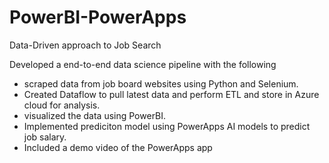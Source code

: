 # PowerBI-PowerApps
Data-Driven approach to Job Search

Developed a end-to-end data science pipeline with the following
- scraped data from job board websites using Python and Selenium.
- Created Dataflow to pull latest data and perform ETL and store in Azure cloud for analysis.
- visualized the data using PowerBI.
- Implemented prediciton model using PowerApps AI models to predict job salary.
- Included a demo video of the PowerApps app
